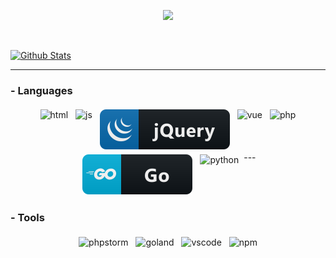 <p align="center">
  <img src="https://media.giphy.com/media/MeJgB3yMMwIaHmKD4z/giphy.gif" width="30%">
</p>
<br>
  
  [![Github Stats](https://github-readme-stats.vercel.app/api?username=944491509&show_icons=true&title_color=fff&icon_color=79ff97&text_color=9f9f9f&bg_color=151515)](https://github.com/anuraghazra/github-readme-stats)

---

### - Languages

<p align="center">

  <!-- For more icons please follow  https://github.com/MikeCodesDotNET/ColoredBadges -->

<img src="https://github.com/Quadrified/Quadrified/blob/master/assets/svg/dev/languages/html.svg" alt="html" style="vertical-align:top; margin:4px">
<img src="https://github.com/Quadrified/Quadrified/blob/master/assets/svg/dev/languages/js.svg" alt="js" style="vertical-align:top; margin:4px">
<img src="https://github.com/MikeCodesDotNET/ColoredBadges/blob/master/svg/dev/frameworks/jquery.svg" alt="jquery" style="vertical-align:top; margin:4px">
<img src="https://github.com/Quadrified/Quadrified/blob/master/assets/svg/dev/frameworks/vue.svg" alt="vue" style="vertical-align:top; margin:4px">
<img src="https://github.com/Quadrified/Quadrified/blob/master/assets/svg/dev/languages/php.svg" alt="php" style="vertical-align:top; margin:4px">
<img src="https://github.com/MikeCodesDotNET/ColoredBadges/blob/master/svg/dev/languages/go.svg" alt="go" style="vertical-align:top; margin:4px">
<img src="https://github.com/Quadrified/Quadrified/blob/master/assets/svg/dev/languages/python.svg" alt="python" style="vertical-align:top; margin:4px">
---

### - Tools
<p align="center">
  <img src="https://github.com/Quadrified/Quadrified/blob/master/assets/svg/dev/tools/jetbrains_phpstorm.svg" alt="phpstorm" style="vertical-align:top; margin:4px">
  <img src="https://github.com/Quadrified/Quadrified/blob/master/assets/svg/dev/tools/jetbrains_goland.svg" alt="goland" style="vertical-align:top; margin:4px">
  <img src="https://github.com/Quadrified/Quadrified/blob/master/assets/svg/dev/tools/visualstudio_code.svg" alt="vscode" style="vertical-align:top; margin:4px">
<img src="https://github.com/Quadrified/Quadrified/blob/master/assets/svg/dev/services/npm.svg" alt="npm" style="vertical-align:top; margin:4px">
</p>




